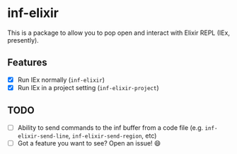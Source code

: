 # inf-elixir

This is a package to allow you to pop open and interact with Elixir REPL (IEx, presently).

## Features
- [x] Run IEx normally (`inf-elixir`)
- [x] Run IEx in a project setting (`inf-elixir-project`)

## TODO
- [ ] Ability to send commands to the inf buffer from a code file (e.g. `inf-elixir-send-line`, `inf-elixir-send-region`, etc)
- [ ] Got a feature you want to see? Open an issue! :smile:
